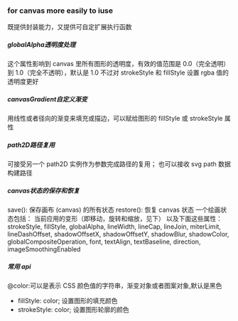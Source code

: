 ### for canvas more easily to iuse
既提供封装能力，又提供可自定扩展执行函数

##### globalAlpha透明度处理

这个属性影响到 canvas 里所有图形的透明度，有效的值范围是 0.0（完全透明）到 1.0（完全不透明），默认是 1.0
不过对 strokeStyle 和 fillStyle 设置 rgba 值的透明度更好

##### canvasGradient自定义渐变
用线性或者径向的渐变来填充或描边，可以赋给图形的 fillStyle 或 strokeStyle 属性

##### path2D路径复用

可接受另一个 path2D 实例作为参数完成路径的复用；
也可以接收 svg path 数据构建路径

##### canvas状态的保存和恢复
save(): 保存画布 (canvas) 的所有状态
restore(): 恢复 canvas 状态
一个绘画状态包括：
当前应用的变形（即移动，旋转和缩放，见下）
以及下面这些属性：strokeStyle, fillStyle, globalAlpha, lineWidth, lineCap, lineJoin, miterLimit, lineDashOffset, shadowOffsetX, shadowOffsetY, shadowBlur, shadowColor, globalCompositeOperation, font, textAlign, textBaseline, direction, imageSmoothingEnabled

##### 常用 api

@color:可以是表示 CSS 颜色值的字符串，渐变对象或者图案对象,默认是黑色

-   fillStyle: color; 设置图形的填充颜色
-   strokeStyle: color; 设置图形轮廓的颜色
